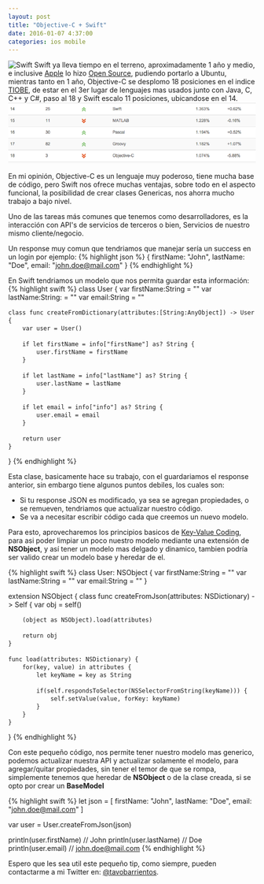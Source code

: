 ```yaml
---
layout: post
title: "Objective-C + Swift"
date: 2016-01-07 4:37:00
categories: ios mobile
---
```

![Swift](https://camo.githubusercontent.com/de32b354687f1cd9b05a89e4aa03c7f2d311f294/68747470733a2f2f73776966742e6f72672f6173736574732f696d616765732f73776966742e737667)
Swift ya lleva tiempo en el terreno, aproximadamente 1 año y medio, e inclusive [Apple](http://www.apple.com) lo hizo [Open Source](https://www.github.com/apple/swift), pudiendo portarlo a Ubuntu, mientras tanto en 1 año, Objective-C se desplomo 18 posiciones en el indice [TIOBE](http://www.tiobe.com/index.php/content/paperinfo/tpci/index.html), de estar en el 3er lugar de lenguajes mas usados junto con Java, C, C++ y C#, paso al 18 y Swift escalo 11 posiciones, ubicandose en el 14.
![Ranking TIOBE Enero 2016](/images/tiobe012016.png)

En mi opinión, Objective-C es un lenguaje muy poderoso, tiene mucha base de código, pero Swift nos ofrece muchas ventajas, sobre todo en el aspecto funcional, la posibilidad de crear clases Genericas, nos ahorra mucho trabajo a bajo nivel.

Uno de las tareas más comunes que tenemos como desarrolladores, es la interacción con API's de servicios de terceros o bien, Servicios de nuestro mismo cliente/negocio.

Un response muy comun que tendriamos que manejar sería un success en un login por ejemplo:
{% highlight json %}
{
    firstName: "John",
    lastName: "Doe",
    email: "john.doe@mail.com"
}
{% endhighlight %}

En Swift tendriamos un modelo que nos permita guardar esta información:
{% highlight swift %}
class User {
    var firstName:String = ""
    var lastName:String: = ""
    var email:String = ""

    class func createFromDictionary(attributes:[String:AnyObject]) -> User {
        var user = User()

        if let firstName = info["firstName"] as? String {
            user.firstName = firstName
        }

        if let lastName = info["lastName"] as? String {
            user.lastName = lastName
        }

        if let email = info["info"] as? String {
            user.email = email
        }

        return user
    }
}
{% endhighlight %}

Esta clase, basicamente hace su trabajo, con el guardariamos el response anterior, sin embargo tiene algunos puntos debiles, los cuales son:<br/>
- Si tu response JSON es modificado, ya sea se agregan propiedades, o se remueven, tendriamos que actualizar nuestro código.<br/>
- Se va a necesitar escribir código cada que creemos un nuevo modelo.<br/>

Para esto, aprovecharemos los principios basicos de [Key-Value Coding](https://developer.apple.com/library/ios/documentation/Cocoa/Conceptual/KeyValueCoding/Articles/BasicPrinciples.html), para asi poder limpiar un poco nuestro modelo mediante una extensión de **NSObject**, y así tener un modelo mas delgado y dinamico, tambien podría ser valido crear un modelo base y heredar de el.

{% highlight swift %}
class User: NSObject {
    var firstName:String = ""
    var lastName:String = ""
    var email:String = ""
}

extension NSObject {
    class func createFromJson(attributes: NSDictionary) -> Self {
        var obj = self()

        (object as NSObject).load(attributes)

        return obj
    }

    func load(attributes: NSDictionary) {
        for(key, value) in attributes {
            let keyName = key as String

            if(self.respondsToSelector(NSSelectorFromString(keyName))) {
                self.setValue(value, forKey: keyName)
            }
        }
    }
}
{% endhighlight %}

Con este pequeño código, nos permite tener nuestro modelo mas generico, podemos actualizar nuestra API y actualizar solamente el modelo, para agregar/quitar propiedades, sin tener el temor de que se rompa, simplemente tenemos que heredar de **NSObject** o de la clase creada, si se opto por crear un **BaseModel**

{% highlight swift %}
let json = [
    firstName: "John",
    lastName: "Doe",
    email: "john.doe@mail.com"
]

var user = User.createFromJson(json)

println(user.firstName) // John
println(user.lastName) // Doe
println(user.email) // john.doe@mail.com
{% endhighlight %}


Espero que les sea util este pequeño tip, como siempre, pueden contactarme a mi Twitter en: [@tavobarrientos](https://www.twitter.com/tavobarrientos).
